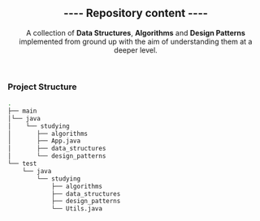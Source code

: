 <h2 align="center">---- Repository content ----</h2>

<p align="center">
A collection of <b>Data Structures</b>, <b>Algorithms</b> and <b>Design Patterns</b> implemented from ground up with
the aim of understanding them at a deeper level.
</p>
<br>


<h3 align="left"> Project Structure </h3>

```bash
.
├── main
│└── java
│    └── studying
│       ├── algorithms
│       ├── App.java
│       ├── data_structures
│       └── design_patterns
└── test
    └── java
        └── studying
            ├── algorithms
            ├── data_structures
            ├── design_patterns
            └── Utils.java
```
